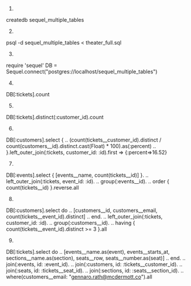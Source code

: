 1.

createdb sequel_multiple_tables

2.

psql -d sequel_multiple_tables < theater_full.sql

3.

require 'sequel'
DB = Sequel.connect("postgres://localhost/sequel_multiple_tables")

4.

DB[:tickets].count

5.

DB[:tickets].distinct(:customer_id).count

6.

DB[:customers].select {
..     (count(tickets__customer_id).distinct / count(customers__id).distinct.cast(Float) * 100).as(:percent)
..   }.left_outer_join(:tickets, customer_id: :id).first
=> {:percent=>16.52}

7.

DB[:events].select { [events__name, count(tickets__id)] }.
.. left_outer_join(:tickets, event_id: :id).
.. group(:events__id).
.. order { count(tickets__id) }.reverse.all

8.

DB[:customers].select do
..   [customers__id, customers__email, count(tickets__event_id).distinct]
.. end.
.. left_outer_join(:tickets, customer_id: :id).
.. group(:customers__id).
.. having { count(tickets__event_id).distinct >= 3 }.all

9.

DB[:tickets].select do
..   [events__name.as(event), events__starts_at, sections__name.as(section), seats__row, seats__number.as(seat)]
.. end.
.. join(:events, id: :event_id).
.. join(:customers, id: :tickets__customer_id).
.. join(:seats, id: :tickets__seat_id).
.. join(:sections, id: :seats__section_id).
.. where(customers__email: "gennaro.rath@mcdermott.co").all